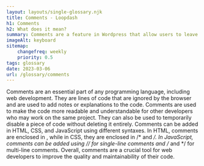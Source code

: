 ```yaml
--- 
layout: layouts/single-glossary.njk
title: Comments - Loopdash
h1: Comments
h2: What does it mean?
summary: Comments are a feature in Wordpress that allow users to leave feedback or engage in discussions on posts or pages.
imageAlt: keyboard
sitemap:
	changefreq: weekly
	priority: 0.5
tags: glossary
date: 2023-03-06
url: /glossary/comments
---
```


Comments are an essential part of any programming language, including web development. They are lines of code that are ignored by the browser and are used to add notes or explanations to the code. Comments are used to make the code more readable and understandable for other developers who may work on the same project. They can also be used to temporarily disable a piece of code without deleting it entirely. Comments can be added in HTML, CSS, and JavaScript using different syntaxes. In HTML, comments are enclosed in <!-- and -->, while in CSS, they are enclosed in /* and */. In JavaScript, comments can be added using // for single-line comments and /* and */ for multi-line comments. Overall, comments are a crucial tool for web developers to improve the quality and maintainability of their code.